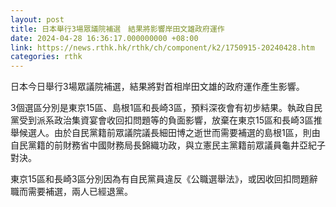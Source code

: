 ```yaml
---
layout: post
title: 日本舉行3場眾議院補選　結果將影響岸田文雄政府運作
date: 2024-04-28 16:36:17.000000000 +08:00
link: https://news.rthk.hk/rthk/ch/component/k2/1750915-20240428.htm
categories: rthk
---
```


日本今日舉行3場眾議院補選，結果將對首相岸田文雄的政府運作產生影響。

3個選區分別是東京15區、島根1區和長崎3區，預料深夜會有初步結果。執政自民黨受到派系政治集資宴會收回扣問題等的負面影響，放棄在東京15區和長崎3區推舉候選人。由於自民黨籍前眾議院議長細田博之逝世而需要補選的島根1區，則由自民黨籍的前財務省中國財務局長錦織功政，與立憲民主黨籍前眾議員龜井亞紀子對決。

東京15區和長崎3區分別因為有自民黨員違反《公職選舉法》，或因收回扣問題辭職而需要補選，兩人已經退黨。
